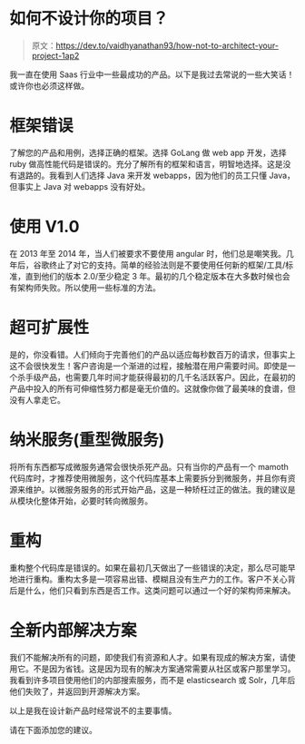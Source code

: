 # 如何不设计你的项目？

> 原文：<https://dev.to/vaidhyanathan93/how-not-to-architect-your-project-1ap2>

我一直在使用 Saas 行业中一些最成功的产品。以下是我过去常说的一些大笑话！或许你也必须这样做。

# 框架错误

了解您的产品和用例，选择正确的框架。选择 GoLang 做 web app 开发，选择 ruby 做高性能代码是错误的。充分了解所有的框架和语言，明智地选择。这是没有退路的。我看到人们选择 Java 来开发 webapps，因为他们的员工只懂 Java，但事实上 Java 对 webapps 没有好处。

# 使用 V1.0

在 2013 年至 2014 年，当人们被要求不要使用 angular 时，他们总是嘲笑我。几年后，谷歌终止了对它的支持。简单的经验法则是不要使用任何新的框架/工具/标准，直到他们的版本 2.0/至少稳定 3 年。最初的几个稳定版本在大多数时候也会有架构师失败。所以使用一些标准的方法。

# 超可扩展性

是的，你没看错。人们倾向于完善他们的产品以适应每秒数百万的请求，但事实上这不会很快发生！客户咨询是一个渐进的过程，接触潜在用户需要时间。即使是一个杀手级产品，也需要几年时间才能获得最初的几千名活跃客户。因此，在最初的产品中投入的所有可伸缩性努力都是毫无价值的。这就像你做了最美味的食谱，但没有人拿走它。

# 纳米服务(重型微服务)

将所有东西都写成微服务通常会很快杀死产品。只有当你的产品有一个 mamoth 代码库时，才推荐使用微服务，这个代码库基本上需要拆分到微服务，并且你有资源来维护。以微服务服务的形式开始产品，这是一种矫枉过正的做法。我的建议是从模块化整体开始，必要时转向微服务。

# 重构

重构整个代码库是错误的。如果在最初几天做出了一些错误的决定，那么尽可能早地进行重构。重构太多是一项容易出错、模糊且没有生产力的工作。客户不关心背后是什么，他们只看到东西是否工作。这类问题可以通过一个好的架构师来解决。

# 全新内部解决方案

我们不能解决所有的问题，即使我们有资源和人才。如果有现成的解决方案，请使用它。不是因为省钱。这是因为现有的解决方案通常需要从社区或客户那里学习。我看到许多项目使用他们的内部搜索服务，而不是 elasticsearch 或 Solr，几年后他们失败了，并返回到开源解决方案。

以上是我在设计新产品时经常说不的主要事情。

请在下面添加您的建议。